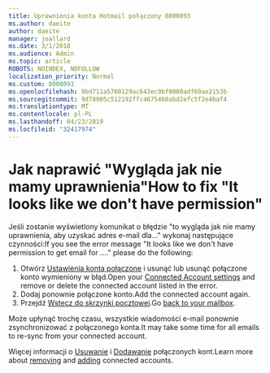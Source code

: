 ```yaml
---
title: Uprawnienia konta Hotmail połączony 8000093
ms.author: daeite
author: daeite
manager: joallard
ms.date: 3/1/2018
ms.audience: Admin
ms.topic: article
ROBOTS: NOINDEX, NOFOLLOW
localization_priority: Normal
ms.custom: 8000093
ms.openlocfilehash: 9bd711a5780129ac643ec9bf0000adf69ae2153b
ms.sourcegitcommit: 9d78905c512192ffc4675468abd2efc5f2e4baf4
ms.translationtype: MT
ms.contentlocale: pl-PL
ms.lasthandoff: 04/23/2019
ms.locfileid: "32417974"
---
```

# <a name="how-to-fix-it-looks-like-we-dont-have-permission"></a><span data-ttu-id="35589-102">Jak naprawić "Wygląda jak nie mamy uprawnienia"</span><span class="sxs-lookup"><span data-stu-id="35589-102">How to fix "It looks like we don't have permission"</span></span>

<span data-ttu-id="35589-103">Jeśli zostanie wyświetlony komunikat o błędzie "to wygląda jak nie mamy uprawnienia, aby uzyskać adres e-mail dla..." wykonaj następujące czynności:</span><span class="sxs-lookup"><span data-stu-id="35589-103">If you see the error message "It looks like we don't have permission to get email for ...." please do the following:</span></span>

1. <span data-ttu-id="35589-104">Otwórz [Ustawienia konta połączone](https://outlook.live.com/mail/options/mail/accounts) i usunąć lub usunąć połączone konto wymieniony w błąd.</span><span class="sxs-lookup"><span data-stu-id="35589-104">Open your [Connected Account settings](https://outlook.live.com/mail/options/mail/accounts) and remove or delete the connected account listed in the error.</span></span> 
2. <span data-ttu-id="35589-105">Dodaj ponownie połączone konto.</span><span class="sxs-lookup"><span data-stu-id="35589-105">Add the connected account again.</span></span>
3. <span data-ttu-id="35589-106">Przejdź [Wstecz do skrzynki pocztowej](https://outlook.live.com/mail/inbox).</span><span class="sxs-lookup"><span data-stu-id="35589-106">Go [back to your mailbox](https://outlook.live.com/mail/inbox).</span></span>

<span data-ttu-id="35589-107">Może upłynąć trochę czasu, wszystkie wiadomości e-mail ponownie zsynchronizować z połączonego konta.</span><span class="sxs-lookup"><span data-stu-id="35589-107">It may take some time for all emails to re-sync from your connected account.</span></span>

<span data-ttu-id="35589-108">Więcej informacji o [Usuwanie](https://support.office.com/article/0b9a6b95-ff1b-46c1-bf60-d6b3b82c5ac8) i [Dodawanie](https://support.office.com/article/c5224df4-5885-4e79-91ba-523aa743f0ba) połączonych kont.</span><span class="sxs-lookup"><span data-stu-id="35589-108">Learn more about [removing](https://support.office.com/article/0b9a6b95-ff1b-46c1-bf60-d6b3b82c5ac8) and [adding](https://support.office.com/article/c5224df4-5885-4e79-91ba-523aa743f0ba) connected accounts.</span></span>